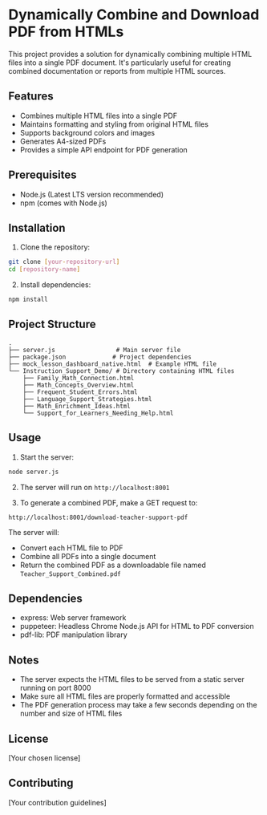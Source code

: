 # Dynamically Combine and Download PDF from HTMLs

This project provides a solution for dynamically combining multiple HTML files into a single PDF document. It's particularly useful for creating combined documentation or reports from multiple HTML sources.

## Features

- Combines multiple HTML files into a single PDF
- Maintains formatting and styling from original HTML files
- Supports background colors and images
- Generates A4-sized PDFs
- Provides a simple API endpoint for PDF generation

## Prerequisites

- Node.js (Latest LTS version recommended)
- npm (comes with Node.js)

## Installation

1. Clone the repository:
```bash
git clone [your-repository-url]
cd [repository-name]
```

2. Install dependencies:
```bash
npm install
```

## Project Structure

```
.
├── server.js                 # Main server file
├── package.json             # Project dependencies
├── mock_lesson_dashboard_native.html  # Example HTML file
└── Instruction_Support_Demo/ # Directory containing HTML files
    ├── Family_Math_Connection.html
    ├── Math_Concepts_Overview.html
    ├── Frequent_Student_Errors.html
    ├── Language_Support_Strategies.html
    ├── Math_Enrichment_Ideas.html
    └── Support_for_Learners_Needing_Help.html
```

## Usage

1. Start the server:
```bash
node server.js
```

2. The server will run on `http://localhost:8001`

3. To generate a combined PDF, make a GET request to:
```
http://localhost:8001/download-teacher-support-pdf
```

The server will:
- Convert each HTML file to PDF
- Combine all PDFs into a single document
- Return the combined PDF as a downloadable file named `Teacher_Support_Combined.pdf`

## Dependencies

- express: Web server framework
- puppeteer: Headless Chrome Node.js API for HTML to PDF conversion
- pdf-lib: PDF manipulation library

## Notes

- The server expects the HTML files to be served from a static server running on port 8000
- Make sure all HTML files are properly formatted and accessible
- The PDF generation process may take a few seconds depending on the number and size of HTML files

## License

[Your chosen license]

## Contributing

[Your contribution guidelines] 